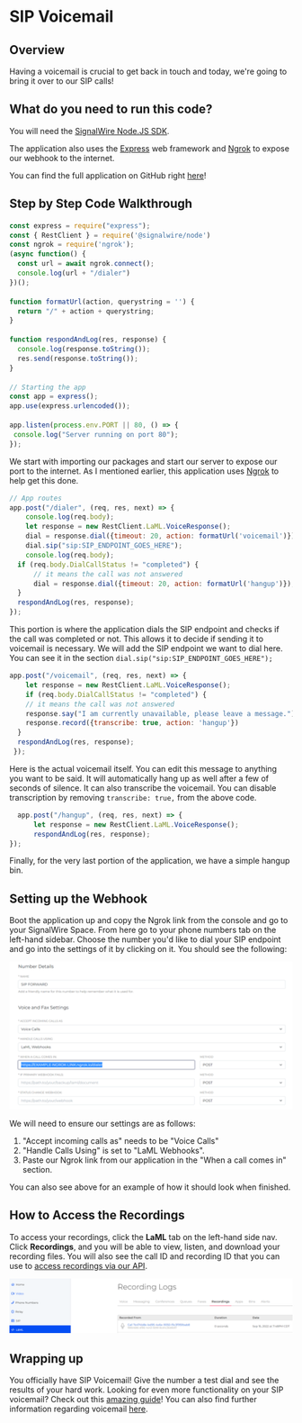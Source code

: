 # SIP Voicemail

Overview
------------------------------
Having a voicemail is crucial to get back in touch and today, we're going to bring it over to our SIP calls!

What do you need to run this code?
----------------------------------
You will need the [SignalWire Node.JS SDK](https://docs.signalwire.com/topics/laml-api/#laml-rest-api-client-libraries-and-sdks-nodejs).

The application also uses the [Express](https://expressjs.com/en/starter/installing.html) web framework and [Ngrok](https://www.npmjs.com/package/ngrok#local-install) to expose our webhook to the internet.

You can find the full application on GitHub right [here](https://github.com/NoahConder/SIP_Voicemail/blob/main/Voice_mail.js)!

Step by Step Code Walkthrough
-----------------------------
```javascript
const express = require("express");
const { RestClient } = require('@signalwire/node')
const ngrok = require('ngrok');
(async function() {
  const url = await ngrok.connect();
  console.log(url + "/dialer")
})();

function formatUrl(action, querystring = '') {
  return "/" + action + querystring;
}

function respondAndLog(res, response) {
  console.log(response.toString());
  res.send(response.toString());
}

// Starting the app
const app = express();
app.use(express.urlencoded());

app.listen(process.env.PORT || 80, () => {
 console.log("Server running on port 80");
});
```
We start with importing our packages and start our server to expose our port to the
internet. As I mentioned earlier, this application uses [Ngrok](https://developer.signalwire.com/guides/how-to-test-webhooks-with-ngrok/) to help get this done.

```javascript
// App routes
app.post("/dialer", (req, res, next) => {
    console.log(req.body);
    let response = new RestClient.LaML.VoiceResponse();
    dial = response.dial({timeout: 20, action: formatUrl('voicemail')});
    dial.sip("sip:SIP_ENDPOINT_GOES_HERE");
    console.log(req.body);
  if (req.body.DialCallStatus != "completed") {
      // it means the call was not answered
      dial = response.dial({timeout: 20, action: formatUrl('hangup')});
  }
  respondAndLog(res, response);
});
```
This portion is where the application dials the SIP endpoint and checks if the call was completed or not.
This allows it to decide if sending it to voicemail is necessary.
We will add the SIP endpoint we want to dial here. You can see it in the section
`dial.sip("sip:SIP_ENDPOINT_GOES_HERE");`

```javascript
app.post("/voicemail", (req, res, next) => {
    let response = new RestClient.LaML.VoiceResponse();
    if (req.body.DialCallStatus != "completed") {
    // it means the call was not answered
    response.say("I am currently unavailable, please leave a message.")
    response.record({transcribe: true, action: 'hangup'})
  }
  respondAndLog(res, response);
 });
```
Here is the actual voicemail itself. You can edit this message to anything you want to be said.
It will automatically hang up as well after a few of seconds of silence.
It can also transcribe the voicemail. You can disable transcription by
removing `transcribe: true,` from the above code.
```javascript
  app.post("/hangup", (req, res, next) => {
      let response = new RestClient.LaML.VoiceResponse();
      respondAndLog(res, response);
});
```
Finally, for the very last portion of the application, we have a simple hangup bin.

Setting up the Webhook
----------------------
Boot the application up and copy the Ngrok link from the console and go to your SignalWire Space.
From here go to your phone numbers tab on the left-hand sidebar. 
Choose the number you'd like to dial your SIP endpoint and go into the settings of it by clicking on it.
You should see the following:

![Number Settings](static/settings.png "Number Settings")

We will need to ensure our settings are as follows:

1. "Accept incoming calls as" needs to be "Voice Calls"
2. "Handle Calls Using" is set to "LaML Webhooks".
3. Paste our Ngrok link from our application in the "When a call comes in" section.


You can also see above for an example of how it should look when finished.

How to Access the Recordings
----------------------------

To access your recordings, click the **LaML** tab on the left-hand side nav. Click **Recordings**, and you will be able to view, listen, and download your recording files. You will also see the call ID and recording ID that you can use to [access recordings via our API](https://developer.signalwire.com/compatibility-api/reference/retrieve_recording). 

![Recordings](static/recording.png "Recordings")

Wrapping up
-----------
You officially have SIP Voicemail! Give the number a test dial and see
the results of your hard work. Looking for even more functionality on your SIP voicemail? Check out this [amazing guide](https://developer.signalwire.com/guides/nodejs-ivr-with-voicemail-to-email/)!
You can also find further information regarding voicemail [here](https://developer.signalwire.com/guides/how-to-set-up-voicemail/).
